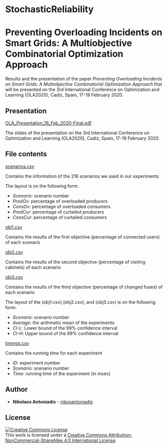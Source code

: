# StochasticReliability

# Preventing Overloading Incidents on Smart Grids: A Multiobjective Combinatorial Optimization Approach
Results and the presentation of the paper *Preventing Overloading Incidents on Smart Grids: A Multiobjective Combinatorial Optimization Approach* that will be presented on the 3rd International Conference on Optimization and Learning (OLA2020), Cadiz, Spain, 17-19 February 2020. 

## Presentation

[OLA_Presentation_19_Feb_2020-Final.pdf](OLA_Presentation_19_Feb_2020-Final.pdf)

The slides of the presentation on the 3rd International Conference on Optimization and Learning (OLA2020), Cadiz, Spain, 17-19 February 2020.

## File contents

[scenarios.csv](scenarios.csv)

Contains the information of the 216 scenarios we used in our experiments

The layout is on the following form:
* *Scenario*: scenario number
* *ProdOv*: percentage of overloaded producers 
* *ConsOv*: percentage of overloaded consumers 
* *ProdCur*: percentage of curtailed producers
* *ConsCur*: percentage of curtailed consumers

[obj1.csv](obj1.csv)

Contains the results of the first objective (percentage of connected users) of each scenario

[obj2.csv](obj2.csv)

Contains the results of the second objective (percentage of visiting cabinets) of each scenario

[obj3.csv](obj3.csv)

Contains the results of the third objective (percentage of changed fuses) of each scenario

The layout of the (obj1.csv),(obj2.csv), and (obj3.csv) is on the following form:

* *Scenario*: scenario number
* *Average*: the arithmetic mean of the experiments 
* *CI-L*: Lower bound of the 99% confidence interval 
* *CI-H*: Upper bound of the 99% confidence interval

[timings.csv](timings.csv)

Contains the running time for each experiment

* *ID*: experiment number
* *Scenario*: scenario number
* *Time*: running time of the experiment (in msec) 


## Author

* **Nikolaos Antoniadis** - [nikosantoniadis](https://github.com/nikosantoniadis) 

## License

[![Creative Commons License](https://i.creativecommons.org/l/by-nc-sa/4.0/88x31.png)](http://creativecommons.org/licenses/by-nc-sa/4.0/)  
This work is licensed under a [Creative Commons Attribution-NonCommercial-ShareAlike 4.0 International License](http://creativecommons.org/licenses/by-nc-sa/4.0/).


